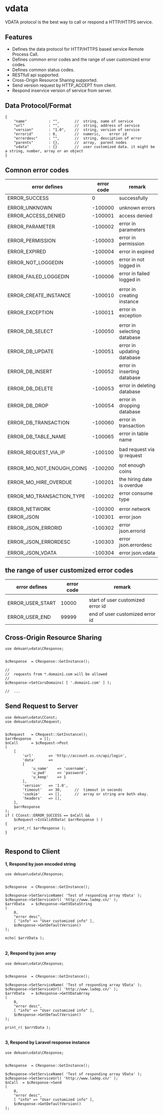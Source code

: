 # vdata
VDATA protocol is the best way to call or respond a HTTP/HTTPS service.


## Features

* Defines the data protocol for HTTP/HTTPS based service Remote Process Call.
* Defines common error codes and the range of user customized error codes.
* Defines common status codes.
* RESTfull api supported.
* Cross-Origin Resource Sharing supported.
* Send version request by HTTP_ACCEPT from client.
* Respond inservice version of service from server.



## Data Protocol/Format

```
{
	"name"			: "",		//	string,	name of service
	"url"			: "",		//	string,	address of service
	"version"		: "1.0",	//	string,	version of service 
	"errorid"		: 0,		//	numeric,	error id
	"errordesc"		: "",		//	string,	desciption of error
	"parents"		: {},		//	array,	parent nodes
	"vdata"			: {}		//	user customized data. it might be a string, number, array or an object
}
```


## Comnon error codes

| error defines	| error code	| remark	|
| ------------ | ------------- | ------------ |
| ERROR_SUCCESS			| 0			| successfully	|
| 				| 			| 		|
| ERROR_UNKNOWN			| -100000		| unknown errors	|
| ERROR_ACCESS_DENIED		| -100001		| access denied	|
| ERROR_PARAMETER		| -100002		| error in parameters	|
| ERROR_PERMISSION		| -100003		| error in permission	|
| ERROR_EXPIRED			| -100004		| error in expired	|
| ERROR_NOT_LOGGEDIN		| -100005		| error in not logged in	|
| ERROR_FAILED_LOGGEDIN		| -100006		| error in failed logged in	|
| 				| 			| 		|
| ERROR_CREATE_INSTANCE		| -100010		| error in creating instance	|
| ERROR_EXCEPTION		| -100011		| error in exception	|
| 				| 			| 		|
| ERROR_DB_SELECT		| -100050		| error in selecting database	|
| ERROR_DB_UPDATE		| -100051		| error in updating database	|
| ERROR_DB_INSERT		| -100052		| error in inserting database	|
| ERROR_DB_DELETE		| -100053		| error in deleting database	|
| ERROR_DB_DROP			| -100054		| error in dropping database	|
| ERROR_DB_TRANSACTION		| -100060		| error in transaction	|
| ERROR_DB_TABLE_NAME		| -100065		| error in table name	|
| 				| 			| 	|
| ERROR_REQUEST_VIA_IP		| -100100		| bad request via ip request	|
| 				| 			| 		|
| ERROR_MO_NOT_ENOUGH_COINS	| -100200		| not enough coins	|
| ERROR_MO_HIRE_OVERDUE		| -100201		| the hiring date is overdue	|
| ERROR_MO_TRANSACTION_TYPE	| -100202		| error consume type	|
| 				| 			| 	|
| ERROR_NETWORK			| -100300		| error network	|
| ERROR_JSON			| -100301		| error json	|
| ERROR_JSON_ERRORID		| -100302		| error json.errorid	|
| ERROR_JSON_ERRORDESC		| -100303		| error json.errordesc	|
| ERROR_JSON_VDATA		| -100304		| error json.vdata	|



## the range of user customized error codes

| error defines	| error code	| remark	|
| ------------ | ------------- | ------------ |
| 				| 			| 		|
| ERROR_USER_START		| 10000			| start of user customized error id	|
| ERROR_USER_END		| 99999			| end of user customized error id



## Cross-Origin Resource Sharing
```
use dekuan\vdata\CResponse;


$cResponse	= CResponse::GetInstance();

//
//	requests from *.domain1.com will be allowed
//
$cResponse->SetCorsDomains( [ '.domain1.com' ] );

//	...

```


## Send Request to Server



```
use dekuan\vdata\CConst;
use dekuan\vdata\CRequest;


$cRequest	= CRequest::GetInstance();
$arrResponse	= [];
$nCall		= $cRequest->Post
(
	[
		'url'		=> 'http://account.xs.cn/api/login',
		'data'		=>
		[
			'u_name'	=> 'username',
			'u_pwd'		=> 'password',
			'u_keep'	=> 1
		],
		'version'	=> '1.0',
		'timeout'	=> 30,		//	timeout in seconds
		'cookie'	=> [],		//	array or string are both okay.
		'headers'	=> [],
	],
	$arrResponse
);
if ( CConst::ERROR_SUCCESS == $nCall &&
	$cRequest->IsValidVData( $arrResponse ) )
{
	print_r( $arrResponse );
}


```



## Respond to Client

#### 1, Respond by json encoded string

```
use dekuan\vdata\CResponse;


$cResponse	= CResponse::GetInstance();

$cResponse->SetServiceName( 'Test of responding array VData' );
$cResponse->SetServiceUrl( 'http://www.ladep.cn/' );
$arrVData	= $cResponse->GetVDataString
(
	0,
	"error desc",
	[ "info" => "User customized info" ],
	$cResponse->GetDefaultVersion()
);

echo( $arrVData );


```


#### 2, Respond by json array

```
use dekuan\vdata\CResponse;


$cResponse	= CResponse::GetInstance();

$cResponse->SetServiceName( 'Test of responding array VData' );
$cResponse->SetServiceUrl( 'http://www.ladep.cn/' );
$arrVData	= $cResponse->GetVDataArray
(
	0,
	"error desc",
	[ "info" => "User customized info" ],
	$cResponse->GetDefaultVersion()
);

print_r( $arrVData );


```


#### 3, Respond by Laravel response instance

```
use dekuan\vdata\CResponse;


$cResponse	= CResponse::GetInstance();

$cResponse->SetServiceName( 'Test of responding array VData' );
$cResponse->SetServiceUrl( 'http://www.ladep.cn/' );
$nCall	= $cResponse->Send
(
	0,
	"error desc",
	[ "info" => "User customized info" ],
	$cResponse->GetDefaultVersion()
);


```









